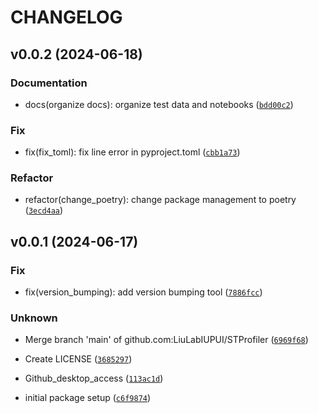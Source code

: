# CHANGELOG

## v0.0.2 (2024-06-18)

### Documentation

* docs(organize docs): organize test data and notebooks ([`bdd00c2`](https://github.com/LiuLabIUPUI/STProfiler/commit/bdd00c2c03fe2063a0aab105c80c3c0e8cbcab3b))

### Fix

* fix(fix_toml): fix line error in pyproject.toml ([`cbb1a73`](https://github.com/LiuLabIUPUI/STProfiler/commit/cbb1a7311bff8d82202bbe371ec83fb07bd71adf))

### Refactor

* refactor(change_poetry): change package management to poetry ([`3ecd4aa`](https://github.com/LiuLabIUPUI/STProfiler/commit/3ecd4aab29f02c3a1d5930871b971d6e0e30dfba))

## v0.0.1 (2024-06-17)

### Fix

* fix(version_bumping): add version bumping tool ([`7886fcc`](https://github.com/LiuLabIUPUI/STProfiler/commit/7886fcc45bf98d1a874bc1104f8279166e235f18))

### Unknown

* Merge branch &#39;main&#39; of github.com:LiuLabIUPUI/STProfiler ([`6969f68`](https://github.com/LiuLabIUPUI/STProfiler/commit/6969f687b38763029dfd555cb70f54d929a7ed88))

* Create LICENSE ([`3685297`](https://github.com/LiuLabIUPUI/STProfiler/commit/368529794287d90e197b251d7ffcb8e0333448b2))

* Github_desktop_access ([`113ac1d`](https://github.com/LiuLabIUPUI/STProfiler/commit/113ac1d674e9bd7166860961e5caf36c0da60f0b))

* initial package setup ([`c6f9874`](https://github.com/LiuLabIUPUI/STProfiler/commit/c6f98747ffd3b79c5360eb6ffad0c6c585715d3e))
